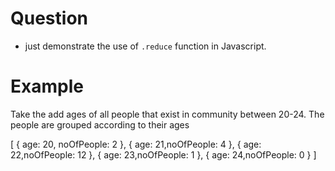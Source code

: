 # Question
- just demonstrate the use of `.reduce` function in Javascript.

# Example

Take the add ages of all people that exist in community between 20-24.
The people are grouped according to their ages

[
    { age: 20, noOfPeople: 2 },
    { age: 21,noOfPeople: 4 },
    { age: 22,noOfPeople: 12 },
    { age: 23,noOfPeople: 1 },
    { age: 24,noOfPeople: 0 }
]
